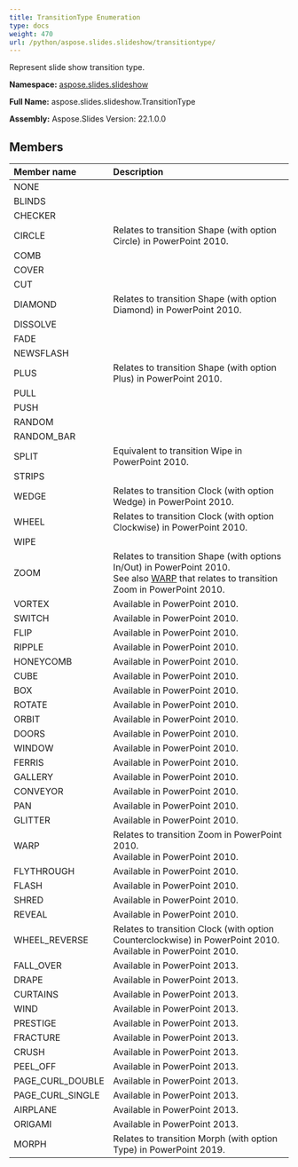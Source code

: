 ```yaml
---
title: TransitionType Enumeration
type: docs
weight: 470
url: /python/aspose.slides.slideshow/transitiontype/
---
```


Represent slide show transition type.

**Namespace:** [aspose.slides.slideshow](/python/aspose.slides.slideshow/)

**Full Name:** aspose.slides.slideshow.TransitionType

**Assembly:**  Aspose.Slides Version: 22.1.0.0

## **Members**
|**Member name**|**Description**|
| :- | :- |
|NONE||
|BLINDS||
|CHECKER||
|CIRCLE|Relates to transition Shape (with option Circle) in PowerPoint 2010.|
|COMB||
|COVER||
|CUT||
|DIAMOND|Relates to transition Shape (with option Diamond) in PowerPoint 2010.|
|DISSOLVE||
|FADE||
|NEWSFLASH||
|PLUS|Relates to transition Shape (with option Plus) in PowerPoint 2010.|
|PULL||
|PUSH||
|RANDOM||
|RANDOM_BAR||
|SPLIT|Equivalent to transition Wipe in PowerPoint 2010.|
|STRIPS||
|WEDGE|Relates to transition Clock (with option Wedge) in PowerPoint 2010.|
|WHEEL|Relates to transition Clock (with option Clockwise) in PowerPoint 2010.|
|WIPE||
|ZOOM|Relates to transition Shape (with options In/Out) in PowerPoint 2010.<br/>            See also [WARP](/python/aspose.slides.slideshow/transitiontype/) that relates to transition Zoom in PowerPoint 2010.|
|VORTEX|Available in PowerPoint 2010.|
|SWITCH|Available in PowerPoint 2010.|
|FLIP|Available in PowerPoint 2010.|
|RIPPLE|Available in PowerPoint 2010.|
|HONEYCOMB|Available in PowerPoint 2010.|
|CUBE|Available in PowerPoint 2010.|
|BOX|Available in PowerPoint 2010.|
|ROTATE|Available in PowerPoint 2010.|
|ORBIT|Available in PowerPoint 2010.|
|DOORS|Available in PowerPoint 2010.|
|WINDOW|Available in PowerPoint 2010.|
|FERRIS|Available in PowerPoint 2010.|
|GALLERY|Available in PowerPoint 2010.|
|CONVEYOR|Available in PowerPoint 2010.|
|PAN|Available in PowerPoint 2010.|
|GLITTER|Available in PowerPoint 2010.|
|WARP|Relates to transition Zoom in PowerPoint 2010.<br/>            Available in PowerPoint 2010.|
|FLYTHROUGH|Available in PowerPoint 2010.|
|FLASH|Available in PowerPoint 2010.|
|SHRED|Available in PowerPoint 2010.|
|REVEAL|Available in PowerPoint 2010.|
|WHEEL_REVERSE|Relates to transition Clock (with option Counterclockwise) in PowerPoint 2010.<br/>            Available in PowerPoint 2010.|
|FALL_OVER|Available in PowerPoint 2013.|
|DRAPE|Available in PowerPoint 2013.|
|CURTAINS|Available in PowerPoint 2013.|
|WIND|Available in PowerPoint 2013.|
|PRESTIGE|Available in PowerPoint 2013.|
|FRACTURE|Available in PowerPoint 2013.|
|CRUSH|Available in PowerPoint 2013.|
|PEEL_OFF|Available in PowerPoint 2013.|
|PAGE_CURL_DOUBLE|Available in PowerPoint 2013.|
|PAGE_CURL_SINGLE|Available in PowerPoint 2013.|
|AIRPLANE|Available in PowerPoint 2013.|
|ORIGAMI|Available in PowerPoint 2013.|
|MORPH|Relates to transition Morph (with option Type) in PowerPoint 2019.|
